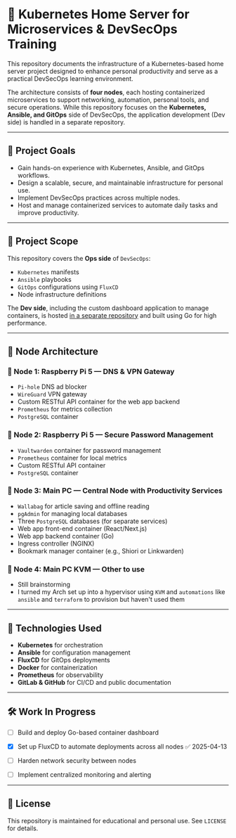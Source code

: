 
# 🏡 Kubernetes Home Server for Microservices & DevSecOps Training

This repository documents the infrastructure of a Kubernetes-based home server project designed to enhance personal productivity and serve as a practical DevSecOps learning environment.

The architecture consists of **four nodes**, each hosting containerized microservices to support networking, automation, personal tools, and secure operations. While this repository focuses on the **Kubernetes, Ansible, and GitOps** side of DevSecOps, the application development (Dev side) is handled in a separate repository.

---

## 🚀 Project Goals

- Gain hands-on experience with Kubernetes, Ansible, and GitOps workflows.
- Design a scalable, secure, and maintainable infrastructure for personal use.
- Implement DevSecOps practices across multiple nodes.
- Host and manage containerized services to automate daily tasks and improve productivity.

---

## 📁 Project Scope

This repository covers the **Ops side** of `DevSecOps`:

- `Kubernetes` manifests
- `Ansible` playbooks
- `GitOps` configurations using `FluxCD`
- Node infrastructure definitions

The **Dev side**, including the custom dashboard application to manage containers, is hosted [in a separate repository](#) and built using Go for high performance.

---

## 🧠 Node Architecture

### 🔹 Node 1: Raspberry Pi 5 — DNS & VPN Gateway

- `Pi-hole` DNS ad blocker
- `WireGuard` VPN gateway
- Custom RESTful API container for the web app backend
- `Prometheus` for metrics collection
- `PostgreSQL` container

### 🔹 Node 2: Raspberry Pi 5 — Secure Password Management

- `Vaultwarden` container for password management
- `Prometheus` container for local metrics
- Custom RESTful API container
- `PostgreSQL` container

### 🔹 Node 3: Main PC — Central Node with Productivity Services

- `Wallabag` for article saving and offline reading
- `pgAdmin` for managing local databases
- Three `PostgreSQL` databases (for separate services)
- Web app front-end container (React/Next.js)
- Web app backend container (Go)
- Ingress controller (NGINX)
- Bookmark manager container (e.g., Shiori or Linkwarden)

### 🔹 Node 4: Main PC KVM — Other to use

- Still brainstorming
- I turned my Arch set up into a hypervisor using `KVM` and `automations` like `ansible` and `terraform` to provision but haven't used them

---

## 🔧 Technologies Used

- **Kubernetes** for orchestration
- **Ansible** for configuration management
- **FluxCD** for GitOps deployments
- **Docker** for containerization
- **Prometheus** for observability
- **GitLab & GitHub** for CI/CD and public documentation

---

## 🛠️ Work In Progress

- [ ] Build and deploy Go-based container dashboard
- [x] Set up FluxCD to automate deployments across all nodes ✅ 2025-04-13
- [ ] Harden network security between nodes
- [ ] Implement centralized monitoring and alerting


---

## 📄 License

This repository is maintained for educational and personal use. See `LICENSE` for details.

